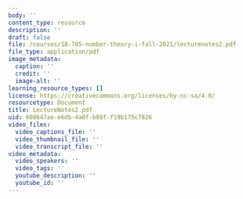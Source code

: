 ```yaml
---
body: ''
content_type: resource
description: ''
draft: false
file: /courses/18-785-number-theory-i-fall-2021/lecturenotes2.pdf
file_type: application/pdf
image_metadata:
  caption: ''
  credit: ''
  image-alt: ''
learning_resource_types: []
license: https://creativecommons.org/licenses/by-nc-sa/4.0/
resourcetype: Document
title: LectureNotes2.pdf
uid: 608647ae-e6db-4a0f-b88f-f19b175c7826
video_files:
  video_captions_file: ''
  video_thumbnail_file: ''
  video_transcript_file: ''
video_metadata:
  video_speakers: ''
  video_tags: ''
  youtube_description: ''
  youtube_id: ''
---
```

